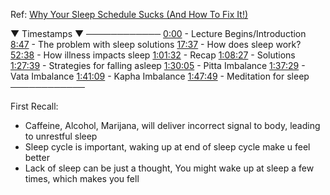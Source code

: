 Ref: [Why Your Sleep Schedule Sucks (And How To Fix It!)](https://youtu.be/1aogY1Tm2Lo)


▼ Timestamps ▼ 
────────────
[0:00](https://www.youtube.com/watch?v=1aogY1Tm2Lo&t=0s) - Lecture Begins/Introduction
[8:47](https://www.youtube.com/watch?v=1aogY1Tm2Lo&t=527s) - The problem with sleep solutions
[17:37](https://www.youtube.com/watch?v=1aogY1Tm2Lo&t=1057s) - How does sleep work? 
[52:38](https://www.youtube.com/watch?v=1aogY1Tm2Lo&t=3158s) - How illness impacts sleep
[1:01:32](https://www.youtube.com/watch?v=1aogY1Tm2Lo&t=3692s) - Recap 
[1:08:27](https://www.youtube.com/watch?v=1aogY1Tm2Lo&t=4107s) - Solutions 
[1:27:39](https://www.youtube.com/watch?v=1aogY1Tm2Lo&t=5259s) - Strategies for falling asleep 
[1:30:05](https://www.youtube.com/watch?v=1aogY1Tm2Lo&t=5405s) - Pitta Imbalance 
[1:37:29](https://www.youtube.com/watch?v=1aogY1Tm2Lo&t=5849s) - Vata Imbalance 
[1:41:09](https://www.youtube.com/watch?v=1aogY1Tm2Lo&t=6069s) - Kapha Imbalance 
[1:47:49](https://www.youtube.com/watch?v=1aogY1Tm2Lo&t=6469s) - Meditation for sleep 
────────────


First Recall:
- Caffeine, Alcohol, Marijana, will deliver incorrect signal to body, leading to unrestful sleep
- Sleep cycle is important, waking up at end of sleep cycle make u feel better
- Lack of sleep can be just a thought, You might wake up at sleep a few times, which makes you fell 